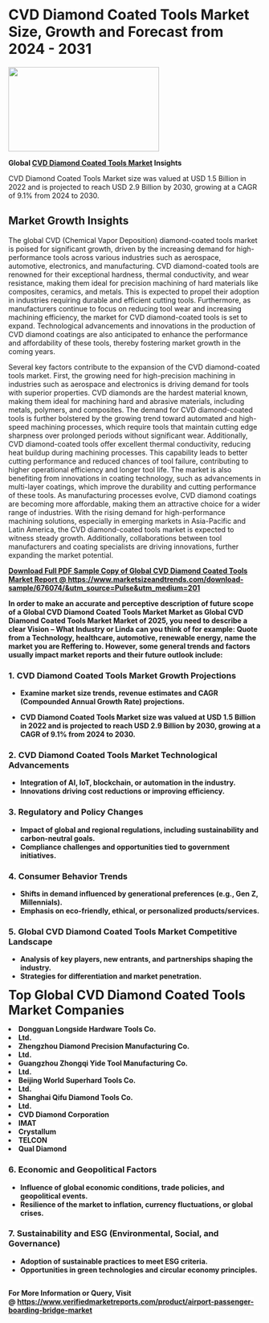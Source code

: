 <H1>CVD Diamond Coated Tools Market Size, Growth and Forecast from 2024 - 2031</H1><img class="aligncenter size-medium wp-image-584254" src="https://thirdeyenews.in/wp-content/uploads/2024/09/Global-Market-Research-300x168.jpeg" alt="" width="300" height="168" /><p><strong>Global&nbsp;<a href="https://www.marketsizeandtrends.com/download-sample/676074/&amp;utm_source=Pulse&amp;utm_medium=201">CVD Diamond Coated Tools Market</a> Insights</strong></p><p>CVD Diamond Coated Tools Market size was valued at USD 1.5 Billion in 2022 and is projected to reach USD 2.9 Billion by 2030, growing at a CAGR of 9.1% from 2024 to 2030.</p><p><h2>Market Growth Insights</h2> <p>The global CVD (Chemical Vapor Deposition) diamond-coated tools market is poised for significant growth, driven by the increasing demand for high-performance tools across various industries such as aerospace, automotive, electronics, and manufacturing. CVD diamond-coated tools are renowned for their exceptional hardness, thermal conductivity, and wear resistance, making them ideal for precision machining of hard materials like composites, ceramics, and metals. This is expected to propel their adoption in industries requiring durable and efficient cutting tools. Furthermore, as manufacturers continue to focus on reducing tool wear and increasing machining efficiency, the market for CVD diamond-coated tools is set to expand. Technological advancements and innovations in the production of CVD diamond coatings are also anticipated to enhance the performance and affordability of these tools, thereby fostering market growth in the coming years. <a href="download_link_here" target="_blank"><strong></strong></a></p> <p>Several key factors contribute to the expansion of the CVD diamond-coated tools market. First, the growing need for high-precision machining in industries such as aerospace and electronics is driving demand for tools with superior properties. CVD diamonds are the hardest material known, making them ideal for machining hard and abrasive materials, including metals, polymers, and composites. The demand for CVD diamond-coated tools is further bolstered by the growing trend toward automated and high-speed machining processes, which require tools that maintain cutting edge sharpness over prolonged periods without significant wear. Additionally, CVD diamond-coated tools offer excellent thermal conductivity, reducing heat buildup during machining processes. This capability leads to better cutting performance and reduced chances of tool failure, contributing to higher operational efficiency and longer tool life. The market is also benefiting from innovations in coating technology, such as advancements in multi-layer coatings, which improve the durability and cutting performance of these tools. As manufacturing processes evolve, CVD diamond coatings are becoming more affordable, making them an attractive choice for a wider range of industries. With the rising demand for high-performance machining solutions, especially in emerging markets in Asia-Pacific and Latin America, the CVD diamond-coated tools market is expected to witness steady growth. Additionally, collaborations between tool manufacturers and coating specialists are driving innovations, further expanding the market potential. <a href="get_more_info_link_here"><strong></p><p><span class=""><strong>Download Full PDF Sample Copy of Global CVD Diamond Coated Tools Market Report</strong> @ <a href="https://www.marketsizeandtrends.com/download-sample/676074/&amp;utm_source=Pulse&amp;utm_medium=201" target="_blank">https://www.marketsizeandtrends.com/download-sample/676074/&amp;utm_source=Pulse&amp;utm_medium=201</a></span></p><p>In order to make an accurate and perceptive description of future scope of a Global&nbsp;CVD Diamond Coated Tools Market Market as Global&nbsp;CVD Diamond Coated Tools Market Market of 2025, you need to describe a clear Vision &ndash; What Industry or Linda can you think of for example: Quote from a Technology, healthcare, automotive, renewable energy, name the market you are Reffering to. However, some general trends and factors usually impact market reports and their future outlook include:</p><h3>1.&nbsp;<strong>CVD Diamond Coated Tools Market Growth Projections</strong></h3><ul><li>Examine market size trends, revenue estimates and CAGR (Compounded Annual Growth Rate) projections.</li><li><p>CVD Diamond Coated Tools Market size was valued at USD 1.5 Billion in 2022 and is projected to reach USD 2.9 Billion by 2030, growing at a CAGR of 9.1% from 2024 to 2030.</p></li></ul><h3>2.&nbsp;<strong>CVD Diamond Coated Tools Market Technological Advancements</strong></h3><ul><li>Integration of AI, IoT, blockchain, or automation in the industry.</li><li>Innovations driving cost reductions or improving efficiency.</li></ul><h3>3.&nbsp;<strong>Regulatory and Policy Changes</strong></h3><ul><li>Impact of global and regional regulations, including sustainability and carbon-neutral goals.</li><li>Compliance challenges and opportunities tied to government initiatives.</li></ul><h3>4.&nbsp;<strong>Consumer Behavior Trends</strong></h3><ul><li>Shifts in demand influenced by generational preferences (e.g., Gen Z, Millennials).</li><li>Emphasis on eco-friendly, ethical, or personalized products/services.</li></ul><h3>5.&nbsp;<strong>Global CVD Diamond Coated Tools Market Competitive Landscape</strong></h3><ul><li>Analysis of key players, new entrants, and partnerships shaping the industry.</li><li>Strategies for differentiation and market penetration.</li></ul><p data-pm-slice="1 1 []"><span style="color: inherit; font-family: inherit; font-size: 25px;">Top Global CVD Diamond Coated Tools Market Companies</span></p><div class="" data-test-id=""><p><li>Dongguan Longside Hardware Tools Co.</li><li> Ltd.</li><li> Zhengzhou Diamond Precision Manufacturing Co.</li><li> Ltd.</li><li> Guangzhou Zhongqi Yide Tool Manufacturing Co.</li><li> Ltd.</li><li> Beijing World Superhard Tools Co.</li><li> Ltd.</li><li> Shanghai Qifu Diamond Tools Co.</li><li> Ltd.</li><li> CVD Diamond Corporation</li><li> IMAT</li><li> Crystallum</li><li> TELCON</li><li> Qual Diamond</li></p></div><h3>6.&nbsp;<strong>Economic and Geopolitical Factors</strong></h3><ul><li>Influence of global economic conditions, trade policies, and geopolitical events.</li><li>Resilience of the market to inflation, currency fluctuations, or global crises.</li></ul><h3>7.&nbsp;<strong>Sustainability and ESG (Environmental, Social, and Governance)</strong></h3><ul><li>Adoption of sustainable practices to meet ESG criteria.</li><li>Opportunities in green technologies and circular economy principles.</li></ul><h2><strong style="font-size: 14px;">For More Information or Query, Visit @&nbsp;</strong><a style="background-color: #ffffff; font-size: 14px;" href="https://www.marketsizeandtrends.com/report/cvd-diamond-coated-tools-market/" target="_blank">https://www.verifiedmarketreports.com/product/airport-passenger-boarding-bridge-market</a></h2>

